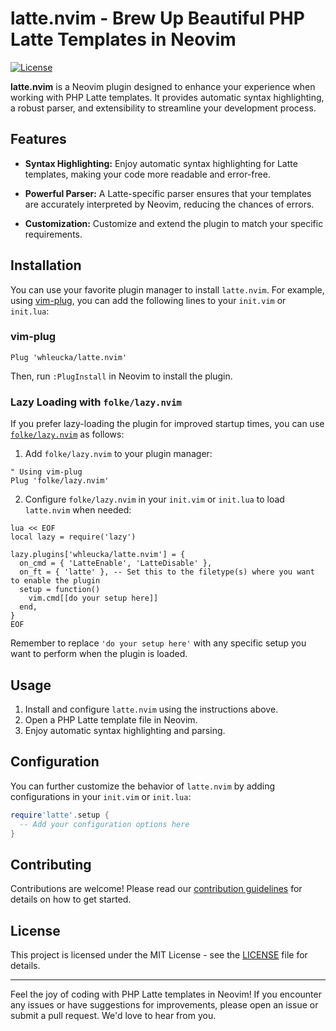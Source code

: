 # latte.nvim - Brew Up Beautiful PHP Latte Templates in Neovim

[![License](https://img.shields.io/badge/license-MIT-blue.svg)](LICENSE)

**latte.nvim** is a Neovim plugin designed to enhance your experience when working with PHP Latte templates. It provides automatic syntax highlighting, a robust parser, and extensibility to streamline your development process.

## Features

- **Syntax Highlighting:** Enjoy automatic syntax highlighting for Latte templates, making your code more readable and error-free.

- **Powerful Parser:** A Latte-specific parser ensures that your templates are accurately interpreted by Neovim, reducing the chances of errors.

- **Customization:** Customize and extend the plugin to match your specific requirements.

## Installation

You can use your favorite plugin manager to install `latte.nvim`. For example, using [vim-plug](https://github.com/junegunn/vim-plug), you can add the following lines to your `init.vim` or `init.lua`:

### vim-plug

```vim
Plug 'whleucka/latte.nvim'
```

Then, run `:PlugInstall` in Neovim to install the plugin.

### Lazy Loading with `folke/lazy.nvim`

If you prefer lazy-loading the plugin for improved startup times, you can use [`folke/lazy.nvim`](https://github.com/folke/lazy.nvim) as follows:

1. Add `folke/lazy.nvim` to your plugin manager:

```vim
" Using vim-plug
Plug 'folke/lazy.nvim'
```

2. Configure `folke/lazy.nvim` in your `init.vim` or `init.lua` to load `latte.nvim` when needed:

```vim
lua << EOF
local lazy = require('lazy')

lazy.plugins['whleucka/latte.nvim'] = {
  on_cmd = { 'LatteEnable', 'LatteDisable' },
  on_ft = { 'latte' }, -- Set this to the filetype(s) where you want to enable the plugin
  setup = function()
    vim.cmd[[do your setup here]]
  end,
}
EOF
```

Remember to replace `'do your setup here'` with any specific setup you want to perform when the plugin is loaded.

## Usage

1. Install and configure `latte.nvim` using the instructions above.
2. Open a PHP Latte template file in Neovim.
3. Enjoy automatic syntax highlighting and parsing.

## Configuration

You can further customize the behavior of `latte.nvim` by adding configurations in your `init.vim` or `init.lua`:

```lua
require'latte'.setup {
  -- Add your configuration options here
}
```

## Contributing

Contributions are welcome! Please read our [contribution guidelines](CONTRIBUTING.md) for details on how to get started.

## License

This project is licensed under the MIT License - see the [LICENSE](LICENSE) file for details.

---

Feel the joy of coding with PHP Latte templates in Neovim! If you encounter any issues or have suggestions for improvements, please open an issue or submit a pull request. We'd love to hear from you.

